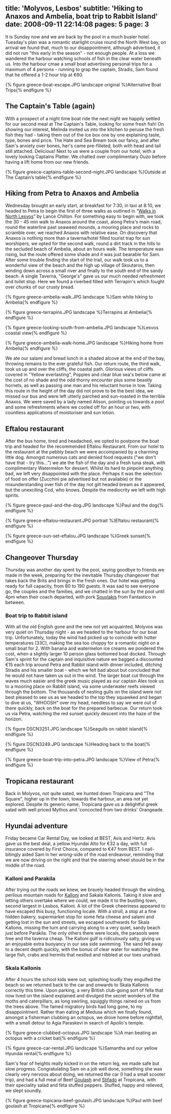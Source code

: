 title: 'Molyvos, Lesbos'
subtitle: 'Hiking to Anaxos and Ambelia, boat trip to Rabbit Island'
date: 2008-09-11 22:14:08
pages: 5
page: 3
---

It is Sunday now and we are back by the pool in a much busier hotel. Tuesday's plan was a romantic starlight cruise round the North West bay, on arrival we found that, much to our disappointment, although advertised, it did not run "this early in the season" - not enough people. At a loss we wandered the harbour watching schools of fish in the clear water beneath us. Into the harbour cmae a small boat advertising personal trips for a maximum of 4 persons - running to grap the captain, Stradis, Sam found that he offered a 1-2 hour trip at €60.

{% figure greece-boat-escape.JPG landscape original %}Alternative Boat Trips{% endfigure %}

## The Captain's Table (again)

With a prospect of a night time boat ride the next night we happily settled for our second meal at The Captain's Table, looking for some fresh fish! On showing our interest, Melinda invited us into the kitchen to peruse the fresh fish they had - taking them out of the ice box one by one explaining taste, type, bones and price. The Hate and Sea Bream took our fancy, and after Sam's anxiety over bones, her's came pre-filleted, both with head and tail still attached.  Delicious! Next to us were a couple from our hotel, with a lovely looking Captains Platter. We chatted over complimentary Ouzo before having a lift home from our new friends.

{% figure greece-captains-table-second-night.JPG landscape %}Outside at The Captain’s table{% endfigure %}

## Hiking from Petra to Anaxos and Ambelia

Wednesday brought an early start, at breakfast for 7:30, in taxi at 8:10, we headed to Petra to begin the first of three walks as outlined in “[Walks in North Lesvos](http://amzn.to/k0UhfE)” by Lance Chilton. For something easy to begin with, we took the 30 - 45 min walk to Anaxos around the coast, along Petra's main road, round the waterline past seaweed mounds, a mooring place and rocks to scramble over, we reached Anaxos with relative ease. On discovery that Anaxos is nothing more than a taverna/hotel filled tourist trap for sun worshipers, we opted for the second walk, round a dirt track in the hills to the secluded beach of Ambelia, about an hours walk. The temperature was rising, but the route offered some shade and it was just bearable for Sam. After some trouble finding the start of the trail, our walk took us to a wonderful view of the beach and the high up village of Skoutaros, then winding down across a small river and finally to the south end of the sandy beach. A single Taverna, "George's" gave us our much needed refreshment and toilet stop. Here we found a riverbed filled with Terrapin's which fought over chunks of our crusty bread.

{% figure greece-ambelia-walk.JPG landscape %}Sam while hiking to Ambelia{% endfigure %}

{% figure greece-terrapins.JPG landscape %}Terrapins at Ambelia{% endfigure %}

{% figure greece-looking-south-from-ambelia.JPG landscape %}Lesvos coastal view{% endfigure %}

{% figure greece-ambelia-walk-home.JPG landscape %}Hiking home from Ambelia{% endfigure %}

We ate our salami and bread lunch in a shaded alcove at the end of the bay, throwing remains to the ever grateful fish. Our return route, the third walk, took us up and over the cliffs, the coastal path. Glorious views of cliffs covered in "Yellow everlasting", Poppies and clear blue sea's below came at the cost of no shade and the odd thorny encounter plus some beastly hornets, as well as passing one man and his reluctant horse in tow. Taking this route in the height of the day did not prove to be the best idea, we missed our bus and were left utterly parched and sun-roasted in the terrible Anaxos. We were saved by a lady named Alison, pointing us towards a pool and some refreshments where we cooled off for an hour or two, with countless applications of moisturiser and sun lotion.

## Eftalou restaurant

After the bus home, tired and headached, we opted to postpone the boat trip and headed for the recommended Eftalou Restaurant. From our hotel to the restaurant at the pebbly beach we were accompanied by a charming little dog. Amongst numerous cats and denied food requests ("we don't have that - try this…") we ate the fish of the day and a fresh tuna steak, with complimentary Watermelon for dessert. Whilst its hard to pinpoint anything bad, we left very disappointed with the place. Perhaps it was the selection of food on offer (Zucchini pie advertised but not available) or the misunderstanding over fish of the day not gilt headed bream as it appeared, but the unexciting Cod, who knows. Despite the mediocrity we left with high spirits.

{% figure greece-paul-and-the-dog.JPG landscape %}Paul and the dog{% endfigure %}

{% figure greece-eftalou-restaurant.JPG portrait %}Eftalou restaurant{% endfigure %}

{% figure greece-sun-set-eftalou.JPG landscape %}Greek sunset{% endfigure %}

## Changeover Thursday

Thursday was another day spent by the pool, saying goodbye to friends we made in the week, preparing for the inevitable Thursday changeover that takes back the Brits and brings in the fresh ones. Our hotel was getting ready for full capacity, from 80 to 190 guests.  It was sad to see everyone go, the couples and the families, and we chatted in the sun by the pool until 4pm when their coach departed, with pork [Souvlakis](http://en.wikipedia.org/wiki/Souvlaki) from Fantastico in between.

### Boat trip to Rabbit island

With all the old English gone and the new not yet acquainted, Molyvos was very quiet on Thursday night - as we headed to the harbour for our boat trip. Unfortunately, today the wind had picked up to coincide with hotter temperatures (33C), making the sea too choppy for a romantic night on a small boat for 2. With banana and watermelon ice creams we pondered the cost, when a slightly larger 10 person glass bottomed boat docked. Through Sam's sprint for the captain and inquisitive nature we bagged a discounted €15 each trip around Petra and Rabbit island with dinner included, ditching Stradis and his smaller boat - which we felt bad about but concluded that he would not have taken us out in the wind. The larger boat cut through the waves much easier and the greek music played as our captain Alex took us to a mooring place on Rabbit island, via some underwater reefs viewed through the bottom. The thousands of nesting gulls on the island were not best pleased to see us as we headed to the top they squawked and began to dive at us, "WHOOSH" over my head, needless to say we were out of there quickly, back on the boat for the prepared barbecue. Our return took us via Petra, watching the red sunset quickly descent into the haze of the horizon.

{% figure DSCN3251.JPG landscape %}Seagulls on rabbit island{% endfigure %}

{% figure DSCN3249.JPG landscape %}Heading back to the boat{% endfigure %}

{% figure greece-boat-trip-into-petra.JPG landscape %}View of Petra{% endfigure %}

## Tropicana restaurant

Back in Molyvos, not quite sated, we hunted down Tropicana and "The Square", higher up in the town, towards the harbour, an area not yet explored. Despite its generic name, Tropicana gave us a delightful greek salad with well priced Mythos and 'concocted from two drinks' Orangeade.

## Hyundai adventure

Friday became Car Rental Day, we looked at BEST, Avis and Hertz. Avis gave us the best deal, a yellow Hyundai Alto for €32 a day, with full insurance covered by First Choice, compared to €47 from BEST. I nail-bitingly aided Sam in her wrong-side of the road endeavour, reminding that we are now driving on the right and that the steering wheel should be in the middle of the road.

### Kalloni and Parakila

After trying out the roads we knew, we bravely headed through the winding, perilous mountain roads for [Kalloni](http://en.wikipedia.org/wiki/Kalloni) and Sakala Kallonis. Taking it slow and letting others overtake where we could, we made it to the bustling town, second largest in Lesbos, Kalloni. A lot of the Greek cheeriness appeared to have escaped this busy, functioning locale. With a stroll, a stop at a fine hidden bakery, supermarket stop for some feta cheese and salami and getting lost in the sun and streets, we escaped southwards for Skala Kallonis, missing the turn and carrying along to a very quiet, sandy beach just before Parakila. The only others there were locals, the parasols were free and the taverna cheap. The Kalloni gulf is ridiculously salty, giving us an enjoyable extra buoyancy in our sea side swimming. The sand fell away to a decent depth quickly, with the bonus of clear water for watching the large fish, crabs and hermits that nestled and nibbled at our toes unafraid.

### Skala Kallonis

After 4 hours the school kids were out, splashing loudly they engulfed the beach so we returned back to the car and onwards to Skala Kallonis correctly this time. Upon parking, a very British club-going sort of fella that now lived on the island explained and divulged the secret wonders of the moths and caterpillars, as long swirling, squiggly things rained on us from the trees above. The famed migratory birds had long gone, to my disappointment. Rather than eating at Medusa which we finally found, amongst a fisherman clubbing an octopus, we drove home before nightfall, with a small detour to Agia Paraskevi in search of Apollo's temple.

{% figure greece-clubbed-octopus.JPG landscape %}A man beating an octopus with a cricket bat{% endfigure %}

{% figure greece-car-rental.JPG landscape %}Samantha and our yellow Hyundai rental{% endfigure %}

Sam's fear of heights really kicked in on the return leg, we made safe but slow progress. Congratulating Sam on a job well done, something she was clearly very nervous about doing, we returned the car (I had a small scooter trip), and had a full meal of Beef [Goulash](http://en.wikipedia.org/wiki/Goulash) and [Stifado](http://en.wikipedia.org/wiki/Stifado) at Tropicana, with their speciality salad and feta stuffed peppers. Stuffed, happy and relieved, we slept soundly.

{% figure greece-topicana-beef-goulash.JPG landscape %}Paul with beef goulash at Tropicana{% endfigure %}
